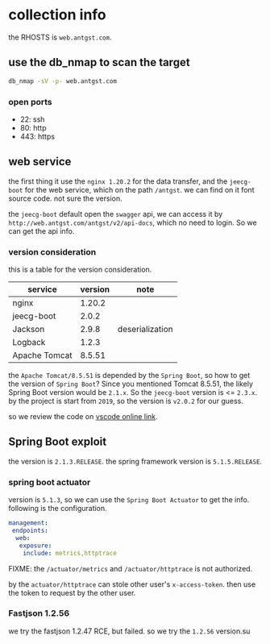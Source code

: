 # collection info

the RHOSTS is `web.antgst.com`.

## use the db_nmap to scan the target

```bash
db_nmap -sV -p- web.antgst.com
```

### open ports

- 22: ssh
- 80: http
- 443: https

## web service

the first thing it use the `nginx 1.20.2` for the data transfer, and the `jeecg-boot` for the web service, which on the path `/antgst`. we can find on it font source code. not sure the version.

the `jeecg-boot` default open the `swagger` api, we can access it by `http://web.antgst.com/antgst/v2/api-docs`, which no need to login. So we can get the api info.

### version consideration

this is a table for the version consideration.

| service | version | note |
| --- | --- | --- |
| nginx | 1.20.2 | |
| jeecg-boot | 2.0.2 | |
| Jackson | 2.9.8 | deserialization |
| Logback | 1.2.3 | |
| Apache Tomcat | 8.5.51 | |

the `Apache Tomcat/8.5.51` is depended by the `Spring Boot`, so how to get the version of `Spring Boot`? Since you mentioned Tomcat 8.5.51, the likely Spring Boot version would be `2.1.x`. So the `jeecg-boot` version is <= `2.3.x`. by the project is start from `2019`, so the version is `v2.0.2` for our guess.

so we review the code on [vscode online link](https://github.dev/jeecgboot/JeecgBoot/tree/v2.0.2).

## Spring Boot exploit

the version is `2.1.3.RELEASE`. the spring framework version is `5.1.5.RELEASE`.

### spring boot actuator

version is `5.1.3`, so we can use the `Spring Boot Actuator` to get the info. following is the configuration.

```yml
management:
 endpoints:
  web:
   exposure:
    include: metrics,httptrace
```

FIXME: the `/actuator/metrics` and `/actuator/httptrace` is not authorized.

by the `actuator/httptrace` can stole other user's `x-access-token`. then use the token to request by the other user.

### Fastjson 1.2.56

we try the fastjson 1.2.47 RCE, but failed. so we try the `1.2.56` version.su


### 